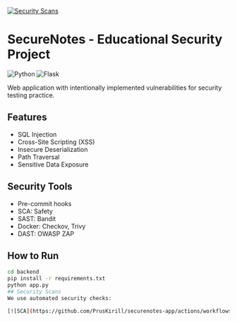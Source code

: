 [![Security Scans](https://github.com/PrusKirill/securenotes-app/actions/workflows/security-scans.yml/badge.svg)](https://github.com/PrusKirill/securenotes-app/actions)
# SecureNotes - Educational Security Project

![Python](https://img.shields.io/badge/python-3.12-blue)
![Flask](https://img.shields.io/badge/flask-2.3-green)

Web application with intentionally implemented vulnerabilities for security testing practice.

## Features
- SQL Injection
- Cross-Site Scripting (XSS)
- Insecure Deserialization
- Path Traversal
- Sensitive Data Exposure

## Security Tools
- Pre-commit hooks
- SCA: Safety
- SAST: Bandit
- Docker: Checkov, Trivy
- DAST: OWASP ZAP

## How to Run
```bash
cd backend
pip install -r requirements.txt
python app.py
## Security Scans
We use automated security checks:

[![SCA](https://github.com/PrusKirill/securenotes-app/actions/workflows/security-scans.yml/badge.svg)](https://github.com/PrusKirill/securenotes-app/actions)
